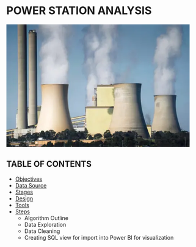 # POWER STATION ANALYSIS
![Power Station](assets/images/Station_image.png)
## TABLE OF CONTENTS
- [Objectives](#underline)
- [Data Source](#underline)
- [Stages](#underline)
- [Design](#underline)
- [Tools](#underline)
- [Steps](#underline)
  -  Algorithm Outline
  -  Data Exploration
  -  Data Cleaning
  -  Creating SQL view for import into Power BI for visualization

